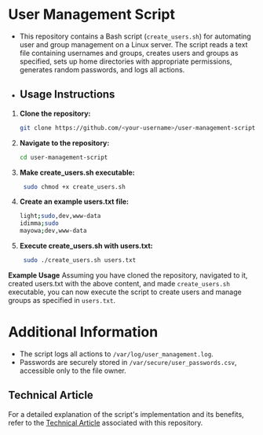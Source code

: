  # User Management Script
 
* This repository contains a Bash script (`create_users.sh`) for automating user and group management on a Linux server. The script reads a text file containing usernames and groups, creates users and groups as specified, sets up home directories with appropriate permissions, generates random passwords, and logs all actions.

- ## Usage Instructions 

1) **Clone the repository:** 
    ```bash
    git clone https://github.com/<your-username>/user-management-script.git
    
2) **Navigate to the repository:**

    ```bash
    cd user-management-script
   
3) **Make create_users.sh executable:**

   ```bash
    sudo chmod +x create_users.sh
   
4) **Create an example users.txt file:**

    ```bash
   light;sudo,dev,www-data
   idimma;sudo
   mayowa;dev,www-data
 
5) **Execute create_users.sh with users.txt:**

    ```bash
     sudo ./create_users.sh users.txt

**Example Usage**
Assuming you have cloned the repository, navigated to it, created users.txt with the above content, and made `create_users.sh` executable, you can now execute the script to create users and manage groups as specified in `users.txt`.

# Additional Information
* The script logs all actions to `/var/log/user_management.log`.
* Passwords are securely stored in `/var/secure/user_passwords.csv`, accessible only to the file owner.

## Technical Article
For a detailed explanation of the script's implementation and its benefits, refer to the [Technical Article](https://dev.to/mubarak_ajibola_96a34686b/automating-user-management-in-linux-using-bash-scripting-m5c)
 associated with this repository.
